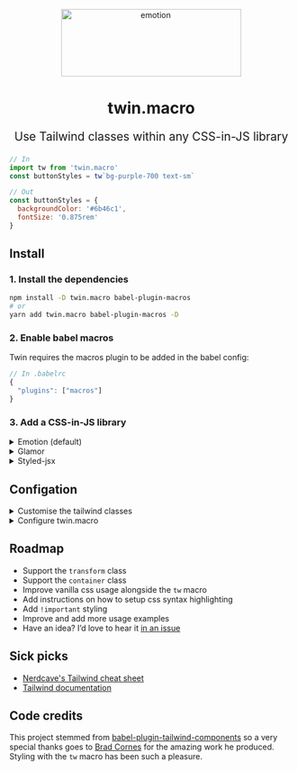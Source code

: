 <p align="center">
  <img src="https://i.imgur.com/iWBWhY0.png" alt="emotion" height="120" width="320">
  <h1 align="center">twin.macro</h1>
</p>
<p align="center" style="font-size: 1.3rem;">Use Tailwind classes within any CSS-in-JS library<br /></p>

```js
// In
import tw from 'twin.macro'
const buttonStyles = tw`bg-purple-700 text-sm`
```

```js
// Out
const buttonStyles = {
  backgroundColor: '#6b46c1',
  fontSize: '0.875rem'
}
```

## Install

### 1. Install the dependencies

```bash
npm install -D twin.macro babel-plugin-macros
# or
yarn add twin.macro babel-plugin-macros -D
```

>

### 2. Enable babel macros

Twin requires the macros plugin to be added in the babel config:

```js
// In .babelrc
{
  "plugins": ["macros"]
}
```

### 3. Add a CSS-in-JS library

<details>
  <summary>Emotion (default)</summary>

## [Emotion](https://github.com/emotion-js/emotion)

#### Getting started

```bash
npm install -D @emotion/core @emotion/styled
# or
yarn add @emotion/core @emotion/styled -D
```

#### Basic example

```js
import tw from 'twin.macro'
import { css } from '@emotion/core'

const style = css(tw`font-mono text-sm text-red-500 hover:text-blue-500`)

const Button = () => <button {...style}>Success</button>
```

#### React example

```js
import React from 'react'
import tw from 'twin.macro'
import styled from '@emotion/styled/macro'
import { css } from '@emotion/core'

// Use the tw operator to create elements and style them,
// this will keep your classes on a single line.
const BtnPrimary = tw.button`text-white hover:focus:bg-black`

// When you need to use vanilla css then use styled to create
// the element and use tw inside the backticks to add your classes.
const BtnSecondary = styled.button`
  ${tw`text-white bg-blue-500`}
  &:hover, &:focus {
    ${tw`bg-black`}
  }
`

// When working with conditional props in styled you can use tw or css
// This example passes in the props to be used anywhere within the backticks
const BtnTertiary = styled.button(
  ({ isSmall, isExtraPadded }) => css`
    font-size: 1em;
    ${isSmall && tw`text-sm`}

    ${isExtraPadded
      ? tw`px-12 py-8`
      : css`
          padding: 5px 10px;
        `}
  `
)

// Alternatively, props can also be passed in on the line you need them
const BtnTertiary = styled.button`
  // These two lines are equivalent:
  ${({ isSmall }) => isSmall && tw`text-sm`}
  ${props => props.isSmall && tw`text-sm`}
`

const ButtonSet = () => (
  <>
    <BtnPrimary>Submit</BtnPrimary>
    <BtnSecondary>Cancel</BtnSecondary>
    <BtnTertiary isSmall isExtraPadded>
      Cancel
    </BtnTertiary>
  </>
)
```

<hr />

</details>

<details>
  <summary>Glamor</summary>

### [Glamor](https://github.com/threepointone/glamor)

```js
import { css } from 'glamor'
import tw from 'twin.macro'

const style = css(tw`font-mono text-sm text-red-500 hover:text-blue-500`)

const App = () => <div {...style}>Success</div>
```

<hr />
</details>

<details>
  <summary>Styled-jsx</summary>

### [Styled-jsx](https://github.com/zeit/styled-jsx)

```js
import tw from 'twin.macro'

const App = () => (
  <div>
    <button className="button">Success</button>
    <style jsx>{`
      .button {
        ${tw`font-mono text-sm text-red-500 hover:text-blue-500`}
      }
    `}</style>
  </div>
)
```

When used inside a `<style>` element the tagged template literal (``) is transformed into a CSS string.

Also, when using `hover:*`, `focus:*`, or media query (e.g. `sm:*`) class names the output is nested. Use [styled-jsx-plugin-postcss](https://github.com/giuseppeg/styled-jsx-plugin-postcss) and [postcss-nested](https://github.com/postcss/postcss-nested) to allow nesting.

<hr />
</details>

## Configation

<details>
  <summary>Customise the tailwind classes</summary>
<br>

> It’s important to know that you don’t need a `tailwind.config.js` to use Twin. You already have access to every class with every variant.
> Unlike Tailwind, twin.macro only generates styles for the classes you use. This means you don’t need to use additional tools like purgeCSS.

Customising classes is done in `tailwind.config.js`.<br/>Here's two types of configs to get you started:<br/>

a) Add the [simple config](https://raw.githubusercontent.com/tailwindcss/tailwindcss/master/stubs/simpleConfig.stub.js)

```bash
curl https://raw.githubusercontent.com/tailwindcss/tailwindcss/master/stubs/simpleConfig.stub.js > tailwind.config.js
```

b) Add the [full config](https://raw.githubusercontent.com/tailwindcss/tailwindcss/master/stubs/defaultConfig.stub.js)

```bash
curl https://raw.githubusercontent.com/tailwindcss/tailwindcss/master/stubs/defaultConfig.stub.js > tailwind.config.js
```

In the config, there only needs to be a `theme: {...}` entry so feel free to cleanup.

You can overwrite or extend classes the same way as Tailwind.<br/>
Overwrite parts of the base config in `theme: { ... }` and xtend in `theme: { extend: { ... } }`.<br/>
Read more in the [Tailwind theme docs](https://tailwindcss.com/docs/theme).

</details>

<details>
  <summary>Configure twin.macro</summary>
<br>

Create a `babel-plugin-macros.config.js` in your project root to configure twin.macro.

```js
// babel-plugin-macros.config.js
module.exports = {
  twin: {
    config: './tailwind.config.js',
    styled: '@emotion/styled',
    format: 'auto',
    debug: false
  }
}
```

| Name   | Type      | Default                  | Description                                                                                                            |
| ------ | --------- | ------------------------ | ---------------------------------------------------------------------------------------------------------------------- |
| config | `string`  | `"./tailwind.config.js"` | The path to your tailwind config                                                                                       |
| styled | `string`  | `"@emotion/styled"`      | The css-in-js library to import behind the scenes when using `tw`                                                      |
| format | `string`  | `"auto"`                 | CSS output format. Output can be an object except when inside a `<style>` element. `"object"`, `"string"`, or `"auto"` |
| debug  | `boolean` | `false`                  | Display information about the Tailwind class conversions                                                               |

</details>

## Roadmap

- Support the `transform` class
- Support the `container` class
- Improve vanilla css usage alongside the `tw` macro
- Add instructions on how to setup css syntax highlighting
- Add `!important` styling
- Improve and add more usage examples
- Have an idea? I’d love to hear it [in an issue](https://github.com/ben-rogerson/twin.macro/issues)

## Sick picks

- [Nerdcave's Tailwind cheat sheet](https://nerdcave.com/tailwind-cheat-sheet)
- [Tailwind documentation](https://tailwindcss.com/docs/installation)

## Code credits

This project stemmed from [babel-plugin-tailwind-components](https://github.com/bradlc/babel-plugin-tailwind-components) so a very special thanks goes to [Brad Cornes](https://github.com/bradlc) for the amazing work he produced. Styling with the `tw` macro has been such a pleasure.
